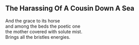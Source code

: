 The Harassing Of A Cousin Down A Sea
------------------------------------
And the grace to its horse  
and among the beds the poetic one  
the mother covered with solute mist.  
Brings all the bristles energies.  
